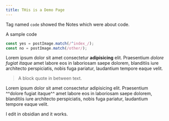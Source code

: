 ```yaml
---
title: THis is a Demo Page
---
```


Tag named `code` showed the Notes which were about code.

A sample code

```jsx
const yes = postImage.match(/^index_/);
const no = postImage.match(/other/);
```

Lorem ipsum dolor sit amet consectetur **adipisicing** elit. Praesentium _dolore fugiat itaque_ amet labore eos in laboriosam saepe dolorem, blanditiis iure architecto perspiciatis, nobis fuga pariatur, laudantium tempore eaque velit.

> A block quote in between text.

Lorem ipsum dolor sit amet <span class="highlight">consectetur adipisicing</span> elit. Praesentium ^^dolore fugiat itaque^^ amet labore eos in laboriosam saepe dolorem, blanditiis iure architecto perspiciatis, nobis fuga pariatur, laudantium tempore eaque velit.

I edit in obsidian and it works.
